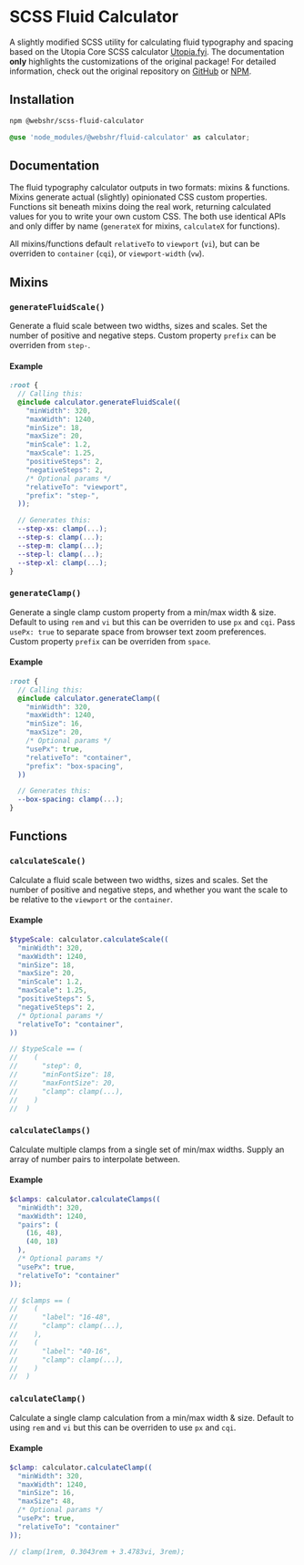 # SCSS Fluid Calculator

A slightly modified SCSS utility for calculating fluid typography and spacing based on the Utopia Core SCSS calculator [Utopia.fyi](https://utopia.fyi). The documentation **only** highlights the customizations of the original package! For detailed information, check out the original repository on [GitHub](https://github.com/trys/utopia-core-scss/) or [NPM](https://www.npmjs.com/package/utopia-core-scss).

## Installation

```bash
npm @webshr/scss-fluid-calculator
```

```scss
@use 'node_modules/@webshr/fluid-calculator' as calculator;
```

## Documentation

The fluid typography calculator outputs in two formats: mixins & functions. Mixins generate actual (slightly) opinionated CSS custom properties. Functions sit beneath mixins doing the real work, returning calculated values for you to write your own custom CSS. The both use identical APIs and only differ by name (`generateX` for mixins, `calculateX` for functions).

All mixins/functions default `relativeTo` to `viewport` (`vi`), but can be overriden to `container` (`cqi`), or `viewport-width` (`vw`).

## Mixins

### `generateFluidScale()`

Generate a fluid scale between two widths, sizes and scales. Set the number of positive and negative steps. Custom property `prefix` can be overriden from `step-`.

#### Example

```scss
:root {
  // Calling this:
  @include calculator.generateFluidScale((
    "minWidth": 320,
    "maxWidth": 1240,
    "minSize": 18,
    "maxSize": 20,
    "minScale": 1.2,
    "maxScale": 1.25,
    "positiveSteps": 2,
    "negativeSteps": 2,
    /* Optional params */
    "relativeTo": "viewport",
    "prefix": "step-",
  ));

  // Generates this:
  --step-xs: clamp(...);
  --step-s: clamp(...);
  --step-m: clamp(...);
  --step-l: clamp(...);
  --step-xl: clamp(...);
}
```

### `generateClamp()`

Generate a single clamp custom property from a min/max width & size. Default to using `rem` and `vi` but this can be overriden to use `px` and `cqi`. Pass `usePx: true` to separate space from browser text zoom preferences. Custom property `prefix` can be overriden from `space`.

#### Example

```scss
:root {
  // Calling this:
  @include calculator.generateClamp((
    "minWidth": 320,
    "maxWidth": 1240,
    "minSize": 16,
    "maxSize": 20,
    /* Optional params */
    "usePx": true,
    "relativeTo": "container",
    "prefix": "box-spacing",
  ))

  // Generates this:
  --box-spacing: clamp(...);
}
```

## Functions

### `calculateScale()`

Calculate a fluid scale between two widths, sizes and scales. Set the number of positive and negative steps, and whether you want the scale to be relative to the `viewport` or the `container`.

#### Example

```scss
$typeScale: calculator.calculateScale((
  "minWidth": 320,
  "maxWidth": 1240,
  "minSize": 18,
  "maxSize": 20,
  "minScale": 1.2,
  "maxScale": 1.25,
  "positiveSteps": 5,
  "negativeSteps": 2,
  /* Optional params */
  "relativeTo": "container",
))

// $typeScale == (
//    (
//      "step": 0,
//      "minFontSize": 18,
//      "maxFontSize": 20,
//      "clamp": clamp(...),
//    )
//  )
```

### `calculateClamps()`

Calculate multiple clamps from a single set of min/max widths. Supply an array of number pairs to interpolate between.

#### Example

```scss
$clamps: calculator.calculateClamps((
  "minWidth": 320,
  "maxWidth": 1240,
  "pairs": (
    (16, 48),
    (40, 18)
  ),
  /* Optional params */
  "usePx": true,
  "relativeTo": "container"
));

// $clamps == (
//    (
//      "label": "16-48",
//      "clamp": clamp(...),
//    ),
//    (
//      "label": "40-16",
//      "clamp": clamp(...),
//    )
//  )
```

### `calculateClamp()`

Calculate a single clamp calculation from a min/max width & size. Default to using `rem` and `vi` but this can be overriden to use `px` and `cqi`.

#### Example

```scss
$clamp: calculator.calculateClamp((
  "minWidth": 320,
  "maxWidth": 1240,
  "minSize": 16,
  "maxSize": 48,
  /* Optional params */
  "usePx": true,
  "relativeTo": "container"
));

// clamp(1rem, 0.3043rem + 3.4783vi, 3rem);
```